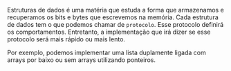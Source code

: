 Estruturas de dados é uma matéria que estuda a forma que armazenamos e recuperamos os bits e bytes que escrevemos na memória. Cada estrutura de dados tem o que podemos chamar de `protocolo`. Esse protocolo definirá os comportamentos. Entretanto, a implementação que irá dizer se esse protocolo será mais rápido ou mais lento. 

Por exemplo, podemos implementar uma lista duplamente ligada com arrays por baixo ou sem arrays utilizando ponteiros.